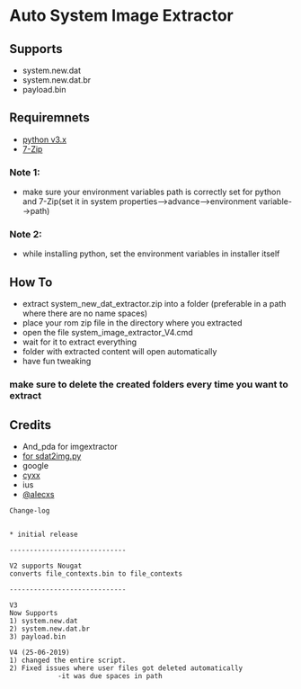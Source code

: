 # Auto System Image Extractor


## Supports
- system.new.dat
- system.new.dat.br
- payload.bin

## Requiremnets
- [python v3.x](https://www.python.org/downloads/)
- [7-Zip](http://www.7-zip.org/download.html)

### Note 1: 
- make sure your environment variables path is correctly set for python and 7-Zip(set it in system properties-->advance-->environment variable-->path)
### Note 2: 
- while installing python, set the environment variables in installer itself


## How To
- extract system_new_dat_extractor.zip into a folder (preferable in a path where there are no name spaces)
- place your rom zip file in the directory where you extracted
- open the file system_image_extractor_V4.cmd
- wait for it to extract everything 
- folder with extracted content will open automatically
- have fun tweaking 
### make sure to delete the created folders every time you want to extract


## Credits
- And_pda for imgextractor
- [for sdat2img.py](http://forum.xda-developers.com/member.php?u=5361113)
- google
- [cyxx](https://github.com/cyxx/extract_android_ota_payload)
- ius
- [@aIecxs](https://forum.xda-developers.com/member.php?u=7285913)




````
Change-log


* initial release

-----------------------------

V2 supports Nougat
converts file_contexts.bin to file_contexts

-----------------------------

V3
Now Supports
1) system.new.dat
2) system.new.dat.br
3) payload.bin

V4 (25-06-2019)
1) changed the entire script.
2) Fixed issues where user files got deleted automatically
            -it was due spaces in path
````

